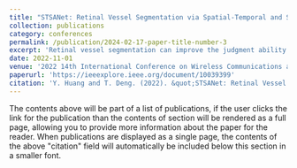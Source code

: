 ```yaml
---
title: "STSANet: Retinal Vessel Segmentation via Spatial-Temporal and Self-Attention Encoding"
collection: publications
category: conferences
permalink: /publication/2024-02-17-paper-title-number-3
excerpt: 'Retinal vessel segmentation can improve the judgment ability of intelligent disease diagnosis system. Although a large number of retinal vessel segmentation models have been proposed with the development of deep learning, it is still a challenging task. In this work, we propose a new retinal vessel segmentation network via spatial-temporal and self-attention encoding modules, called STSANet, which can significantly improve the performance and robustness of segmentation. The spatial-temporal information of fundus images are extracted by a Spatial-Temporal encoding module in the STSANet. In addition, the internal correlation of features is captured by the Self-Attention module. By fusing spatial-temporal and self-attention features, the final result contains both spatial-temporal information and internal feature information of fundus images. The experimental results indicate that our STSANet outperforms other state-of-the-art retinal segmentation models on the published standard datasets.'
date: 2022-11-01
venue: '2022 14th International Conference on Wireless Communications and Signal Processing (WCSP)'
paperurl: 'https://ieeexplore.ieee.org/document/10039399'
citation: 'Y. Huang and T. Deng. (2022). &quot;STSANet: Retinal Vessel Segmentation via Spatial-Temporal and Self-Attention Encoding.&quot; <i>2022 14th International Conference on Wireless Communications and Signal Processing (WCSP)<i> pp. 132-137.'
---
```


The contents above will be part of a list of publications, if the user clicks the link for the publication than the contents of section will be rendered as a full page, allowing you to provide more information about the paper for the reader. When publications are displayed as a single page, the contents of the above "citation" field will automatically be included below this section in a smaller font.
